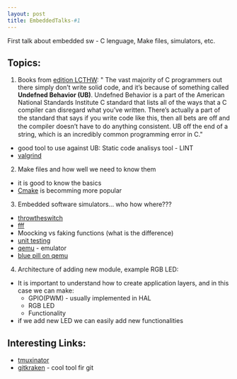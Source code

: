 ```yaml
---
layout: post
title: EmbeddedTalks-#1
---
```


First talk about embedded sw - C lenguage, Make files, simulators, etc.

## Topics:  

1. Books from [edition LCTHW](https://learncodethehardway.org/): " The vast majority of C programmers out there simply don’t write solid code, and it’s because of something called **Undefned Behavior (UB)**. Undefned Behavior is a part of the American National Standards Institute C standard that lists all of the ways that a C compiler can disregard what you’ve written. There’s actually a part of the standard that says if you write code like this, then all bets are oﬀ and the compiler doesn’t have to do anything consistent. UB oﬀ the end of a string, which is an incredibly common programming error in C."
  * good tool to use against UB: Static code analisys tool - LINT
  * [valgrind](http://www.valgrind.org/info/tools.html)


2. Make files and how well we need to know them
  * it is good to know the basics
  * [Cmake](https://cmake.org/) is becomming more popular

3. Embedded software simulators... who how where???
  * [throwtheswitch](http://www.throwtheswitch.org/ceedling)
  * [fff](https://github.com/meekrosoft/fff)
  * Moocking vs faking functions (what is the difference)
  * [unit testing](https://www.raywenderlich.com/9454-introduction-to-unity-unit-testing)
  * [qemu](https://www.qemu.org/) - emulator
  * [blue pill on qemu](https://medium.com/@ly.lee/stm32-blue-pill-unit-testing-with-qemu-blue-pill-emulator-9d88002a68b2)

4. Architecture of adding new module, example RGB LED:
  * It is important to understand how to create application layers, and in this case we can make:
    * GPIO(PWM) - usually implemented in HAL
    * RGB LED
    * Functionality
  * if we add new LED we can easily add new functionalities

## Interesting Links:
* [tmuxinator](https://github.com/tmuxinator/tmuxinator)
* [gitkraken](https://www.gitkraken.com/) - cool tool fir git

